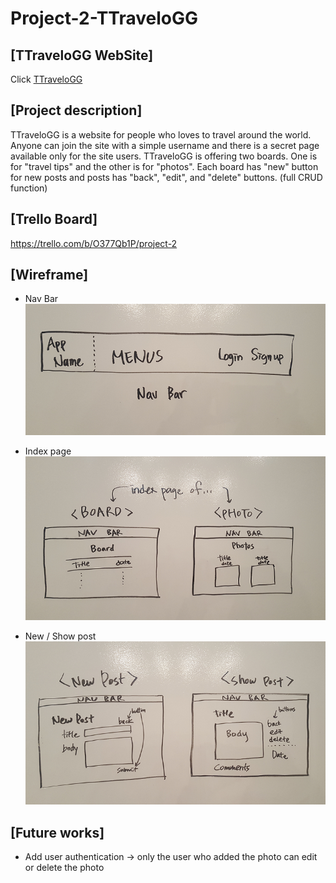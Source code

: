 # Project-2-TTraveloGG

## [TTraveloGG WebSite]

Click <a href=https://ttravelogg.herokuapp.com>TTraveloGG</a>


## [Project description]

TTraveloGG is a website for people who loves to travel around the world. Anyone can join the site with a simple username and there is a secret page available only for the site users. TTraveloGG is offering two boards. One is for "travel tips" and the other is for "photos". Each board has "new" button for new posts and posts has "back", "edit", and "delete" buttons. (full CRUD function)

## [Trello Board]
https://trello.com/b/O377Qb1P/project-2

## [Wireframe]

- Nav Bar <br>
![Alt Image Text](https://github.com/jmin7/1209/blob/master/wireframe/navbar.png?raw=true)

- Index page <br>
![Alt Image Text](https://github.com/jmin7/1209/blob/master/wireframe/index.png?raw=true)

- New / Show post <br>
![Alt Image Text](https://github.com/jmin7/1209/blob/master/wireframe/newshow.png?raw=true)

## [Future works]
- Add user authentication
  -> only the user who added the photo can edit or delete the photo
